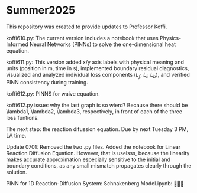 # Summer2025

This repository was created to provide updates to Professor Koffi.

koffi610.py: The current version includes a notebook that uses Physics-Informed Neural Networks (PINNs) to solve the one-dimensional heat equation.

koffi611.py: This version added x/y axis labels with physical meaning and units (position in m, time in s), implemented boundary residual diagnostics, visualized and analyzed individual loss components ($L_f$, $L_i$, $L_b$), and verified PINN consistency during training.

koffi612.py: PINNS for waive equation.

koffi612.py issue: why the last graph is so wierd? Because there should be \lambda1, \lambda2, \lambda3, respectively, in front of each of the three loss funtions.

The next step: the reaction difussion equation. Due by next Tuesday 3 PM, LA time.

Update 0701: Removed the two .py files. Added the notebook for Linear Reaction Diffusion Equation. However, that is uselsss, because the linearity makes accurate approximation especially sensitive to the initial and boundary conditions, as any small mismatch propagates clearly through the solution.

PINN for 1D Reaction-Diffusion System: Schnakenberg Model.ipynb: 💩😮‍💨
